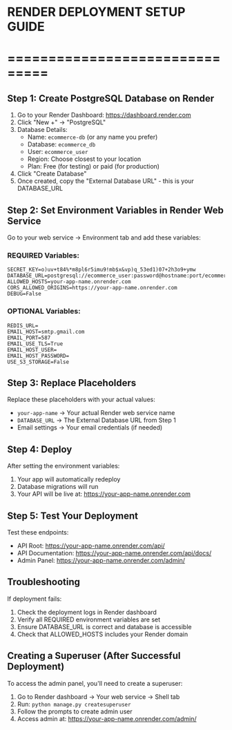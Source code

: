 # RENDER DEPLOYMENT SETUP GUIDE
# ===============================

## Step 1: Create PostgreSQL Database on Render

1. Go to your Render Dashboard: https://dashboard.render.com
2. Click "New +" → "PostgreSQL"
3. Database Details:
   - Name: `ecommerce-db` (or any name you prefer)
   - Database: `ecommerce_db`
   - User: `ecommerce_user`
   - Region: Choose closest to your location
   - Plan: Free (for testing) or paid (for production)
4. Click "Create Database"
5. Once created, copy the "External Database URL" - this is your DATABASE_URL

## Step 2: Set Environment Variables in Render Web Service

Go to your web service → Environment tab and add these variables:

### REQUIRED Variables:
```
SECRET_KEY=o)uv+t84%*m8pl6r5imu9!mb$x&vp)q_53ed1)07+2h3o9+ymw
DATABASE_URL=postgresql://ecommerce_user:password@hostname:port/ecommerce_db
ALLOWED_HOSTS=your-app-name.onrender.com
CORS_ALLOWED_ORIGINS=https://your-app-name.onrender.com
DEBUG=False
```

### OPTIONAL Variables:
```
REDIS_URL=
EMAIL_HOST=smtp.gmail.com
EMAIL_PORT=587
EMAIL_USE_TLS=True
EMAIL_HOST_USER=
EMAIL_HOST_PASSWORD=
USE_S3_STORAGE=False
```

## Step 3: Replace Placeholders

Replace these placeholders with your actual values:
- `your-app-name` → Your actual Render web service name
- `DATABASE_URL` → The External Database URL from Step 1
- Email settings → Your email credentials (if needed)

## Step 4: Deploy

After setting the environment variables:
1. Your app will automatically redeploy
2. Database migrations will run
3. Your API will be live at: https://your-app-name.onrender.com

## Step 5: Test Your Deployment

Test these endpoints:
- API Root: https://your-app-name.onrender.com/api/
- API Documentation: https://your-app-name.onrender.com/api/docs/
- Admin Panel: https://your-app-name.onrender.com/admin/

## Troubleshooting

If deployment fails:
1. Check the deployment logs in Render dashboard
2. Verify all REQUIRED environment variables are set
3. Ensure DATABASE_URL is correct and database is accessible
4. Check that ALLOWED_HOSTS includes your Render domain

## Creating a Superuser (After Successful Deployment)

To access the admin panel, you'll need to create a superuser:
1. Go to Render dashboard → Your web service → Shell tab
2. Run: `python manage.py createsuperuser`
3. Follow the prompts to create admin user
4. Access admin at: https://your-app-name.onrender.com/admin/
